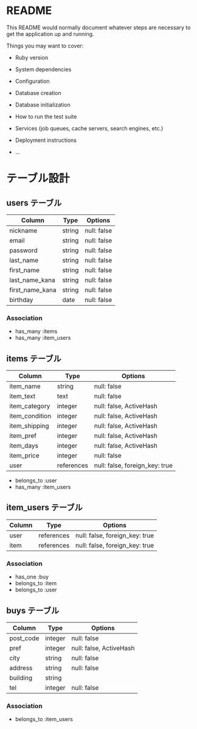 # README

This README would normally document whatever steps are necessary to get the
application up and running.

Things you may want to cover:

* Ruby version

* System dependencies

* Configuration

* Database creation

* Database initialization

* How to run the test suite

* Services (job queues, cache servers, search engines, etc.)

* Deployment instructions

* ...

# テーブル設計

## users テーブル

| Column             | Type   | Options     |
| ------------------ | ------ | ----------- |
| nickname           | string | null: false |
| email              | string | null: false |
| password           | string | null: false |
| last_name          | string | null: false |
| first_name         | string | null: false |
| last_name_kana     | string | null: false |
| first_name_kana    | string | null: false |
| birthday           | date   | null: false |

### Association

- has_many :items
- has_many :item_users

## items テーブル

| Column           | Type       | Options                       |
| ---------------- | ---------- | ----------------------------- |
| item_name        | string     | null: false                   |
| item_text        | text       | null: false                   |
| item_category    | integer    | null: false, ActiveHash       |
| item_condition   | integer    | null: false, ActiveHash       |
| item_shipping    | integer    | null: false, ActiveHash       |
| item_pref        | integer    | null: false, ActiveHash       |
| item_days        | integer    | null: false, ActiveHash       |
| item_price       | integer    | null: false                   |
| user             | references | null: false, foreign_key: true|

- belongs_to :user
- has_many   :item_users



## item_users テーブル

| Column | Type       | Options                        |
| ------ | ---------- | ------------------------------ |
| user   | references | null: false, foreign_key: true |
| item   | references | null: false, foreign_key: true |

### Association
- has_one    :buy
- belongs_to :item
- belongs_to :user

## buys テーブル

| Column           | Type       | Options                 |
| ---------------- | ---------- | ----------------------- |
| post_code        | integer    | null: false             |
| pref             | integer    | null: false, ActiveHash |
| city             | string     | null: false             |
| address          | string     | null: false             |
| building         | string     |                         |
| tel              | integer    | null: false             |

### Association
- belongs_to :item_users
